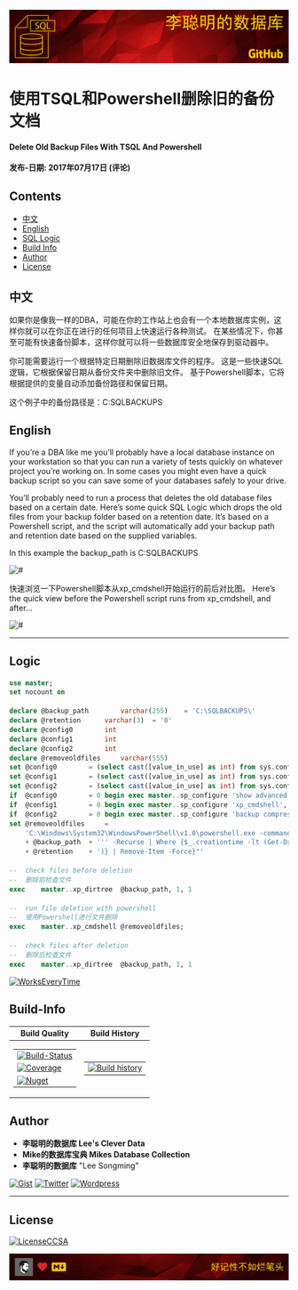 ![CLEVER DATA GIT REPO](https://raw.githubusercontent.com/LiCongMingDeShujuku/git-resources/master/0-clever-data-github.png "李聪明的数据库")

# 使用TSQL和Powershell删除旧的备份文档
#### Delete Old Backup Files With TSQL And Powershell
**发布-日期: 2017年07月17日 (评论)**

## Contents

- [中文](#中文)
- [English](#English)
- [SQL Logic](#Logic)
- [Build Info](#Build-Info)
- [Author](#Author)
- [License](#License) 


## 中文
如果你是像我一样的DBA，可能在你的工作站上也会有一个本地数据库实例，这样你就可以在你正在进行的任何项目上快速运行各种测试。 在某些情况下，你甚至可能有快速备份脚本，这样你就可以将一些数据库安全地保存到驱动器中。

你可能需要运行一个根据特定日期删除旧数据库文件的程序。 这是一些快速SQL逻辑，它根据保留日期从备份文件夹中删除旧文件。 基于Powershell脚本，它将根据提供的变量自动添加备份路径和保留日期。

这个例子中的备份路径是：C:SQLBACKUPS

## English
If you’re a DBA like me you’ll probably have a local database instance on your workstation so that you can run a variety of tests quickly on whatever project you’re working on. In some cases you might even have a quick backup script so you can save some of your databases safely to your drive.

You’ll probably need to run a process that deletes the old database files based on a certain date. Here’s some quick SQL Logic which drops the old files from your backup folder based on a retention date. It’s based on a Powershell script, and the script will automatically add your backup path and retention date based on the supplied variables.

In this example the backup_path is C:SQLBACKUPS

![#](images/delete-old-backup-files-with-tsql-and-powershell-a.png?raw=true "#")

快速浏览一下Powershell脚本从xp_cmdshell开始运行的前后对比图。
Here’s the quick view before the Powershell script runs from xp_cmdshell, and after…

![#](images/delete-old-backup-files-with-tsql-and-powershell-b.png?raw=true "#")

---
## Logic
```SQL
use master;
set nocount on
 
declare @backup_path        varchar(255)    = 'C:\SQLBACKUPS\'
declare @retention      varchar(3)  = '0'
declare @config0        int
declare @config1        int
declare @config2        int
declare @removeoldfiles     varchar(555)
set @config0        = (select cast([value_in_use] as int) from sys.configurations where [configuration_id]  = '518')
set @config1        = (select cast([value_in_use] as int) from sys.configurations where [configuration_id]  = '16390')
set @config2        = (select cast([value_in_use] as int) from sys.configurations where [configuration_id]  = '1579')
if  @config0        = 0 begin exec master..sp_configure 'show advanced options', '1'    reconfigure end;
if  @config1        = 0 begin exec master..sp_configure 'xp_cmdshell', '1'          reconfigure end;
if  @config2        = 0 begin exec master..sp_configure 'backup compression default', '1'   reconfigure end;
set @removeoldfiles     = 
    'C:\Windows\System32\WindowsPowerShell\v1.0\powershell.exe -command "&{Get-ChildItem ''' 
    + @backup_path  + ''' -Recurse | Where {$_.creationtime -lt (Get-Date).AddDays(-' 
    + @retention    + ')} | Remove-Item -Force}"'
 
-- 	check files before deletion
-- 	删除前检查文件
exec    master..xp_dirtree  @backup_path, 1, 1
 
-- 	run file deletion with powershell
-- 	使用Powershell进行文件删除
exec    master..xp_cmdshell @removeoldfiles;
 
-- 	check files after deletion
-- 	删除后检查文件
exec    master..xp_dirtree  @backup_path, 1, 1


```



[![WorksEveryTime](https://forthebadge.com/images/badges/60-percent-of-the-time-works-every-time.svg)](https://shitday.de/)

## Build-Info

| Build Quality | Build History |
|--|--|
|<table><tr><td>[![Build-Status](https://ci.appveyor.com/api/projects/status/pjxh5g91jpbh7t84?svg?style=flat-square)](#)</td></tr><tr><td>[![Coverage](https://coveralls.io/repos/github/tygerbytes/ResourceFitness/badge.svg?style=flat-square)](#)</td></tr><tr><td>[![Nuget](https://img.shields.io/nuget/v/TW.Resfit.Core.svg?style=flat-square)](#)</td></tr></table>|<table><tr><td>[![Build history](https://buildstats.info/appveyor/chart/tygerbytes/resourcefitness)](#)</td></tr></table>|

## Author

- **李聪明的数据库 Lee's Clever Data**
- **Mike的数据库宝典 Mikes Database Collection**
- **李聪明的数据库** "Lee Songming"

[![Gist](https://img.shields.io/badge/Gist-李聪明的数据库-<COLOR>.svg)](https://gist.github.com/congmingshuju)
[![Twitter](https://img.shields.io/badge/Twitter-mike的数据库宝典-<COLOR>.svg)](https://twitter.com/mikesdatawork?lang=en)
[![Wordpress](https://img.shields.io/badge/Wordpress-mike的数据库宝典-<COLOR>.svg)](https://mikesdatawork.wordpress.com/)

---
## License
[![LicenseCCSA](https://img.shields.io/badge/License-CreativeCommonsSA-<COLOR>.svg)](https://creativecommons.org/share-your-work/licensing-types-examples/)

![Lee Songming](https://raw.githubusercontent.com/LiCongMingDeShujuku/git-resources/master/1-clever-data-github.png "李聪明的数据库")

